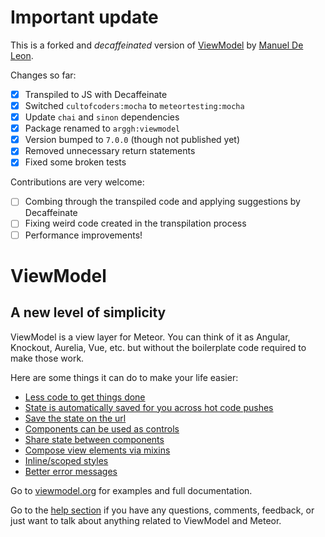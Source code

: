 # Important update

This is a forked and _decaffeinated_ version of [ViewModel](https://github.com/ManuelDeLeon/viewmodel) by [Manuel De Leon](https://github.com/ManuelDeLeon).

Changes so far:

- [x] Transpiled to JS with Decaffeinate
- [x] Switched `cultofcoders:mocha` to `meteortesting:mocha`
- [x] Update `chai` and `sinon` dependencies
- [x] Package renamed to `arggh:viewmodel`
- [x] Version bumped to `7.0.0` (though not published yet)
- [x] Removed unnecessary return statements
- [x] Fixed some broken tests

Contributions are very welcome:

- [ ] Combing through the transpiled code and applying suggestions by Decaffeinate
- [ ] Fixing weird code created in the transpilation process
- [ ] Performance improvements!

# ViewModel
## A new level of simplicity

ViewModel is a view layer for Meteor. You can think of it as Angular, Knockout, Aurelia, Vue, etc. but without the boilerplate code required to make those work.

Here are some things it can do to make your life easier:

- [Less code to get things done][1]
- [State is automatically saved for you across hot code pushes][2]
- [Save the state on the url][3]
- [Components can be used as controls][4]
- [Share state between components][5]
- [Compose view elements via mixins][6]
- [Inline/scoped styles][7]
- [Better error messages][8]

Go to [viewmodel.org][9] for examples and full documentation.

Go to the [help section][10] if you have any questions, comments, feedback, or just want to talk about anything related to ViewModel and Meteor.

[1]:https://viewmodel.org/docs#comparison
[2]:https://viewmodel.org/docs/misc#hotcodepush
[3]:https://viewmodel.org/docs/misc#stateonurl
[4]:https://viewmodel.org/docs/misc#controls
[5]:https://viewmodel.org/docs/viewmodels#share
[6]:https://viewmodel.org/docs/viewmodels#mixin
[7]:https://viewmodel.org/docs/misc#inlinestyles
[8]:https://viewmodel.org/docs/misc#bettererrors
[9]:https://viewmodel.org/
[10]:https://viewmodel.org/help
